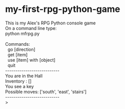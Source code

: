 # my-first-rpg-python-game
This is my Alex's RPG Python console game
<br/>
On a command line type:<br/>
python mfrpg.py<br/>
<br/>
Commands:<br/>
  &nbsp; go [direction]<br/>
  &nbsp; get [item]<br/>
  &nbsp; use [item] with [object]<br/>
  &nbsp; quit<br/>
---------------------------<br/>
You are in the Hall<br/>
Inventory : []<br/>
You see a key<br/>
Possible moves: ['south', 'east', 'stairs']<br/>
---------------------------<br/>
&gt;  <br/>
  
